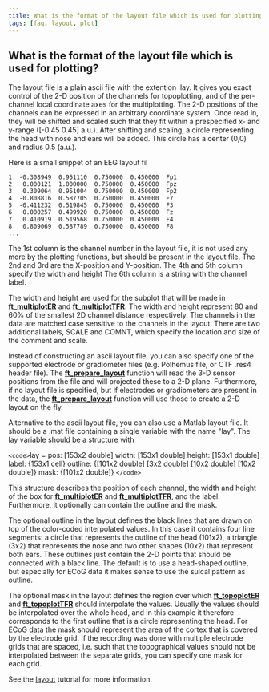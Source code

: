 ```yaml
---
title: What is the format of the layout file which is used for plotting?
tags: [faq, layout, plot]
---
```


## What is the format of the layout file which is used for plotting?

The layout file is a plain ascii file with the extention .lay. It gives you exact control of the 2-D position of the channels for topoplotting, and of the per-channel local coordinate axes for the multiplotting. The 2-D positions of the channels can be expressed in an arbitrary coordinate system. Once read in, they will be shifted and scaled such that they fit within a prespecified x- and y-range ([-0.45 0.45] a.u.). After shifting and scaling, a circle representing the head with nose and ears will be added. This circle has a center (0,0) and radius 0.5 (a.u.).

Here is a small snippet of an EEG layout fil

    1  -0.308949  0.951110  0.750000  0.450000  Fp1
    2   0.000121  1.000000  0.750000  0.450000  Fpz
    3   0.309064  0.951004  0.750000  0.450000  Fp2
    4  -0.808816  0.587705  0.750000  0.450000  F7
    5  -0.411232  0.519845  0.750000  0.450000  F3
    6   0.000257  0.499920  0.750000  0.450000  Fz
    7   0.410919  0.519568  0.750000  0.450000  F4
    8   0.809069  0.587789  0.750000  0.450000  F8
    ...

The 1st column is the channel number in the layout file, it is not used any more by the plotting functions, but should be present in the layout file.
The 2nd and 3rd are the X-position and Y-position.
The 4th and 5th column specify the width and height
The 6th column is a string with the channel label.

The width and height are used for the subplot that will be made in **[ft_multiplotER](/reference/ft_multiplotER)** and **[ft_multiplotTFR](/reference/ft_multiplotTFR)**. The width and height represent 80 and 60% of the smallest 2D channel distance respectively. The channels in the data are matched case sensitive to the channels in the layout. There are two additional labels, SCALE and COMNT, which specify the location and size of the comment and scale.

Instead of constructing an ascii layout file, you can also specify one of the supported electrode or gradiometer files (e.g. Polhemus file, or CTF .res4 header file). The **[ft_prepare_layout](/reference/ft_prepare_layout)** function will read the 3-D sensor positions from the file and will projected these to a 2-D plane. Furthermore, if no layout file is specified, but if electrodes or gradiometers are present in the data, the **[ft_prepare_layout](/reference/ft_prepare_layout)** function will use those to create a 2-D layout on the fly.

Alternative to the ascii layout file, you can also use a Matlab layout file. It should be a .mat file containing a single variable with the name "lay". The lay variable should be a structure with

`<code>`lay =
        pos: [153x2 double]
      width: [153x1 double]
     height: [153x1 double]
      label: {153x1 cell}
    outline: {[101x2 double]  [3x2 double]  [10x2 double]  [10x2 double]}
       mask: {[101x2 double]}
`</code>`

This structure describes the position of each channel, the width and height of the box for **[ft_multiplotER](/reference/ft_multiplotER)** and **[ft_multiplotTFR](/reference/ft_multiplotTFR)**, and the label. Furthermore, it optionally can contain the outline and the mask.

The optional outline in the layout defines the black lines that are drawn on top of the color-coded interpolated values. In this case it contains four line segments: a circle that represents the outline of the head (101x2), a triangle (3x2) that represents the nose and two other shapes (10x2) that represent both ears. These outlines just contain the 2-D points that should be connected with a black line. The default is to use a head-shaped outline, but especially for ECoG data it makes sense to use the sulcal pattern as outline.

The optional mask in the layout defines the region over which **[ft_topoplotER](/reference/ft_topoplotER)** and **[ft_topoplotTFR](/reference/ft_topoplotTFR)** should interpolate the values. Usually the values should be interpolated over the whole head, and in this example it therefore corresponds to the first outline that is a circle representing the head. For ECoG data the mask should represent the area of the cortex that is covered by the electrode grid. If the recording was done with multiple electrode grids that are spaced, i.e. such that the topographical values should not be interpolated between the separate grids, you can specify one mask for each grid.

See the [layout](/tutorial/layout) tutorial for more information.
